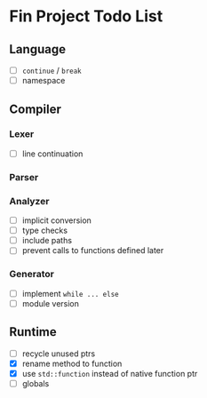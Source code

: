 # Fin Project Todo List

## Language
- [ ] `continue` / `break`
- [ ] namespace

## Compiler

### Lexer
- [ ] line continuation

### Parser

### Analyzer
- [ ] implicit conversion
- [ ] type checks
- [ ] include paths
- [ ] prevent calls to functions defined later

### Generator
- [ ] implement `while ... else`
- [ ] module version

## Runtime
- [ ] recycle unused ptrs
- [x] rename method to function
- [x] use `std::function` instead of native function ptr
- [ ] globals
